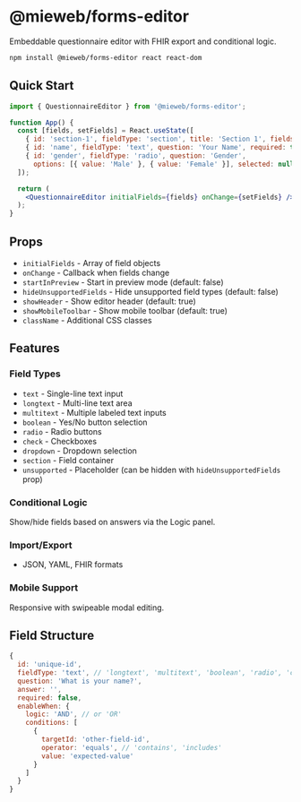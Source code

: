 # @mieweb/forms-editor

Embeddable questionnaire editor with FHIR export and conditional logic.

```bash
npm install @mieweb/forms-editor react react-dom
```

## Quick Start

```jsx
import { QuestionnaireEditor } from '@mieweb/forms-editor';

function App() {
  const [fields, setFields] = React.useState([
    { id: 'section-1', fieldType: 'section', title: 'Section 1', fields: [] },
    { id: 'name', fieldType: 'text', question: 'Your Name', required: true },
    { id: 'gender', fieldType: 'radio', question: 'Gender', 
      options: [{ value: 'Male' }, { value: 'Female' }], selected: null },
  ]);

  return (
    <QuestionnaireEditor initialFields={fields} onChange={setFields} />
  );
}
```

## Props

- `initialFields` - Array of field objects
- `onChange` - Callback when fields change
- `startInPreview` - Start in preview mode (default: false)
- `hideUnsupportedFields` - Hide unsupported field types (default: false)
- `showHeader` - Show editor header (default: true)
- `showMobileToolbar` - Show mobile toolbar (default: true)
- `className` - Additional CSS classes

## Features

### Field Types
- `text` - Single-line text input
- `longtext` - Multi-line text area
- `multitext` - Multiple labeled text inputs
- `boolean` - Yes/No button selection
- `radio` - Radio buttons
- `check` - Checkboxes
- `dropdown` - Dropdown selection
- `section` - Field container
- `unsupported` - Placeholder (can be hidden with `hideUnsupportedFields` prop)

### Conditional Logic
Show/hide fields based on answers via the Logic panel.

### Import/Export
- JSON, YAML, FHIR formats

### Mobile Support
Responsive with swipeable modal editing.

## Field Structure

```javascript
{
  id: 'unique-id',
  fieldType: 'text', // 'longtext', 'multitext', 'boolean', 'radio', 'check', 'dropdown', 'section'
  question: 'What is your name?',
  answer: '',
  required: false,
  enableWhen: {
    logic: 'AND', // or 'OR'
    conditions: [
      {
        targetId: 'other-field-id',
        operator: 'equals', // 'contains', 'includes'
        value: 'expected-value'
      }
    ]
  }
}
```